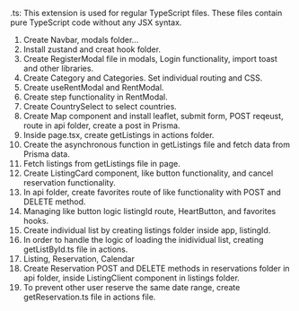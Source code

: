 .ts: This extension is used for regular TypeScript files. These files contain pure TypeScript code without any JSX syntax.

1. Create Navbar, modals folder...
2. Install zustand and creat hook folder.
3. Create RegisterModal file in modals, Login functionality, import toast and other libraries.
4. Create Category and Categories. Set individual routing and CSS.
5. Create useRentModal and RentModal.
6. Create step functionality in RentModal.
7. Create CountrySelect to select countries.
8. Create Map component and install leaflet, submit form, POST reqeust, route in api folder, create a post in Prisma.
9. Inside page.tsx, create getListings in actions folder. 
10. Create the asynchronous function in getListings file and fetch data from Prisma data.
11. Fetch listings from getListings file in page.
12. Create ListingCard component, like button functionality, and cancel reservation functionality.
13. In api folder, create favorites route of like functionality with POST and DELETE method.
14. Managing like button logic listingId route, HeartButton, and favorites hooks.
15. Create individual list by creating listings folder inside app, listingId.
16. In order to handle the logic of loading the inidividual list, creating getListById.ts file in actions.
17. Listing, Reservation, Calendar
18. Create Reservation POST and DELETE methods in reservations folder in api folder, inside ListingClient component in listings folder.
19. To prevent other user reserve the same date range, create getReservation.ts file in actions file.
